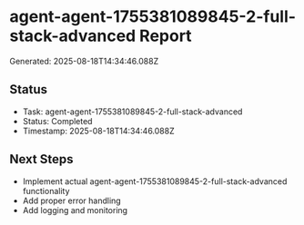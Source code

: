 # agent-agent-1755381089845-2-full-stack-advanced Report

Generated: 2025-08-18T14:34:46.088Z

## Status
- Task: agent-agent-1755381089845-2-full-stack-advanced
- Status: Completed
- Timestamp: 2025-08-18T14:34:46.088Z

## Next Steps
- Implement actual agent-agent-1755381089845-2-full-stack-advanced functionality
- Add proper error handling
- Add logging and monitoring
